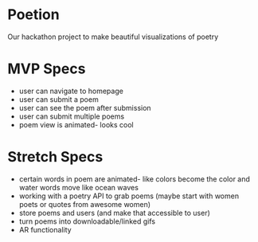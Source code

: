 # Poetion
Our hackathon project to make beautiful visualizations of poetry

# MVP Specs
- user can navigate to homepage
- user can submit a poem
- user can see the poem after submission
- user can submit multiple poems
- poem view is animated- looks cool


# Stretch Specs
- certain words in poem are animated- like colors become the color and water words move like ocean waves
- working with a poetry API to grab poems (maybe start with women poets or quotes from awesome women)
- store poems and users (and make that accessible to user)
- turn poems into downloadable/linked gifs
- AR functionality

